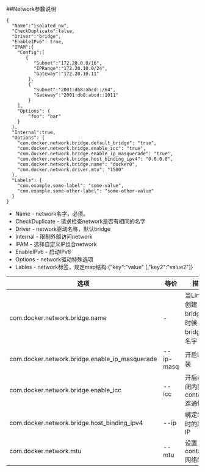 ##Network参数说明
```
{
  "Name":"isolated_nw",
  "CheckDuplicate":false,
  "Driver":"bridge",
  "EnableIPv6": true,
  "IPAM":{
    "Config":[
       {
          "Subnet":"172.20.0.0/16",
          "IPRange":"172.20.10.0/24",
          "Gateway":"172.20.10.11"
        },
        {
          "Subnet":"2001:db8:abcd::/64",
          "Gateway":"2001:db8:abcd::1011"
        }
    ],
    "Options": {
        "foo": "bar"
    }
  },
  "Internal":true,
  "Options": {
    "com.docker.network.bridge.default_bridge": "true",
    "com.docker.network.bridge.enable_icc": "true",
    "com.docker.network.bridge.enable_ip_masquerade": "true",
    "com.docker.network.bridge.host_binding_ipv4": "0.0.0.0",
    "com.docker.network.bridge.name": "docker0",
    "com.docker.network.driver.mtu": "1500"
  },
  "Labels": {
    "com.example.some-label": "some-value",
    "com.example.some-other-label": "some-other-value"
  }
}
```
*  Name - network名字，必须。
*  CheckDuplicate - 请求检查network是否有相同的名字
*  Driver - network驱动名称，默认bridge
*  Internal - 限制外部访问network
*  IPAM - 选择自定义IP组合network
*  EnableIPv6 - 启动IPv6
*  Options - network驱动特殊选项
*  Lables - network标签，规定map结构:{"key":"value" [,"key2":"value2"]}

|选项|等价|描述|
| ---------------------------------------------- | ------- | --------------------------------- |
|com.docker.network.bridge.name	                 |-        |当Linux创建bridge的时候bridge的名字|
|com.docker.network.bridge.enable_ip_masquerade  |--ip-masq|开启IP伪装                         |
|com.docker.network.bridge.enable_icc            |--icc    |开启或关闭内部container连通性      |
|com.docker.network.bridge.host_binding_ipv4     |--ip     |绑定端口时的默认IP                 |
|com.docker.network.mtu                          |--mtu    |设置container网络MTU               |

